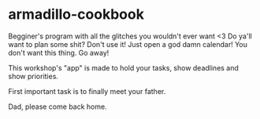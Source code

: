 # armadillo-cookbook
Begginer's program with all the glitches you wouldn't ever want <3
Do ya'll want to plan some shit?
Don't use it!
Just open a god damn calendar!
You don't want this thing. Go away!

This workshop's "app" is made to hold your tasks, show deadlines and show priorities.

First important task is to finally meet your father.

Dad, please come back home.
